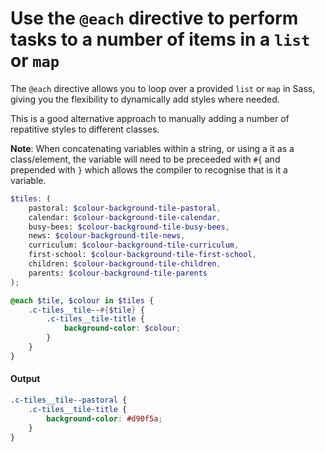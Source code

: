 # Use the `@each` directive to perform tasks to a number of items in a `list` or `map`

The `@each` directive allows you to loop over a provided `list` or `map` in Sass, giving you the flexibility to dynamically add styles where needed.

This is a good alternative approach to manually adding a number of repatitive styles to different classes.

**Note**: When concatenating variables within a string, or using a it as a class/element, the variable will need to be preceeded with `#{` and prepended with `}` which allows the compiler to recognise that is it a variable.

```scss
$tiles: (
    pastoral: $colour-background-tile-pastoral,
    calendar: $colour-background-tile-calendar,
    busy-bees: $colour-background-tile-busy-bees,
    news: $colour-background-tile-news,
    curriculum: $colour-background-tile-curriculum,
    first-school: $colour-background-tile-first-school,
    children: $colour-background-tile-children,
    parents: $colour-background-tile-parents
);

@each $tile, $colour in $tiles {
    .c-tiles__tile--#{$tile} {
        .c-tiles__tile-title {
            background-color: $colour;
        }
    }
}
```

#### Output

```css
.c-tiles__tile--pastoral {
    .c-tiles__tile-title {
        background-color: #d90f5a;
    }
}
```
